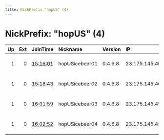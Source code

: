```yaml
---
title: NickPrefix "hopUS" (4)
---
```


# NickPrefix: "hopUS" (4)

|   Up |   Ext | JoinTime                                                                                              | Nickname       | Version   | IP            | AS      | CC   |   ORp |   Dirp | OS    | Contact                             |   eFamMembers |
|-----:|------:|:------------------------------------------------------------------------------------------------------|:---------------|:----------|:--------------|:--------|:-----|------:|-------:|:------|:------------------------------------|--------------:|
|    1 |     0 | [15:16:01](https://nusenu.github.io/OrNetStats/w/relay/8AB555DBB1DA1C594DF226F581AD0DDA2AE2B530.html) | hopUSicebeer01 | 0.4.6.8   | 23.175.145.46 | HON-ASN | us   |  8080 |      0 | Linux | contact me at toranonymizers at out |             1 |
|    1 |     0 | [15:18:43](https://nusenu.github.io/OrNetStats/w/relay/86A133457F67AC12B9E0A674B7216467747C2A1C.html) | hopUSicebeer02 | 0.4.6.8   | 23.175.145.46 | HON-ASN | us   |  9001 |      0 | Linux | contact me at toranonymizers at out |             1 |
|    1 |     0 | [16:01:59](https://nusenu.github.io/OrNetStats/w/relay/A22FA65F1B8E2C3E069455AC1CEA5DBEC3632265.html) | hopUSicebeer03 | 0.4.6.8   | 23.175.145.45 | HON-ASN | us   |  8081 |      0 | Linux | contact me at toranonymizers at out |             1 |
|    1 |     0 | [16:02:52](https://nusenu.github.io/OrNetStats/w/relay/D08356342EDF3552BC028F0CE28F22F339F3D34F.html) | hopUSicebeer04 | 0.4.6.8   | 23.175.145.45 | HON-ASN | us   |  9002 |      0 | Linux | contact me at toranonymizers at out |             1 |
